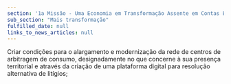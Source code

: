 ```yaml
---
section: '1a Missão - Uma Economia em Transformação Assente em Contas Equilibradas'
sub_section: "Mais transformação"
fulfilled_date: null
links_to_news_articles: null
---
```


Criar condições para o alargamento e modernização da rede de centros de arbitragem de consumo, designadamente no que concerne à sua presença territorial e através da criação de uma plataforma digital para resolução alternativa de litígios;